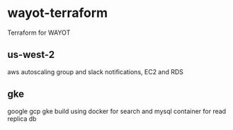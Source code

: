 # wayot-terraform
Terraform for WAYOT

## us-west-2
aws autoscaling group and slack notifications, EC2 and RDS

## gke
google gcp gke build using docker for search and mysql container for read replica db
